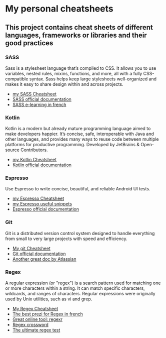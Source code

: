 # My personal cheatsheets 
## This project contains cheat sheets of different languages, frameworks or libraries and their good practices

### SASS
Sass is a stylesheet language that’s compiled to CSS. It allows you to use variables, nested rules, mixins, functions, and more, all with a fully CSS-compatible syntax. Sass helps keep large stylesheets well-organized and makes it easy to share design within and across projects.
- [my SASS Cheatsheet](sass.md)
- [SASS official documentation](https://sass-lang.com/documentation)
- [SASS e-learning in french](https://openclassrooms.com/fr/courses/6106181-simplifiez-vous-le-css-avec-sass)

### Kotlin
Kotlin is a modern but already mature programming language aimed to make developers happier. It’s concise, safe, interoperable with Java and other languages, and provides many ways to reuse code between multiple platforms for productive programming. Developed by JetBrains & Open-source Contributors.
- [my Kotlin Cheatsheet](kotlin.md)
- [Kotlin official documentation](https://kotlinlang.org/docs/home.html)

### Espresso
Use Espresso to write concise, beautiful, and reliable Android UI tests.
- [my Espresso Cheatsheet](espresso.md)
- [my Espresso useful snippets](espresso_examples.md)
- [Espresso official documentation](https://developer.android.com/training/testing/espresso)

### Git
Git is a distributed version control system designed to handle everything from small to very large projects with speed and efficiency.
- [My git Cheatsheet](git.md)
- [Git official documentation](https://git-scm.com/docs)
- [Another great doc by Atlassian](https://www.atlassian.com/git/tutorials/learn-git-with-bitbucket-cloud)

### Regex
A regular expression (or "regex") is a search pattern used for matching one or more characters within a string. It can match specific characters, wildcards, and ranges of characters. Regular expressions were originally used by Unix utilities, such as vi and grep.
- [My Regex Cheatsheet](regex.md)
- [The best prezi for Regex in french](https://prezi.com/p/ktmt7wjncrfx/introduction-aux-regex-et-a-leur-utilisation/)
- [Great online tool: regexr](https://regexr.com/)
- [Regex crossword](https://regexcrossword.com/)
- [The ultimate regex test](http://play.inginf.units.it/#/)
